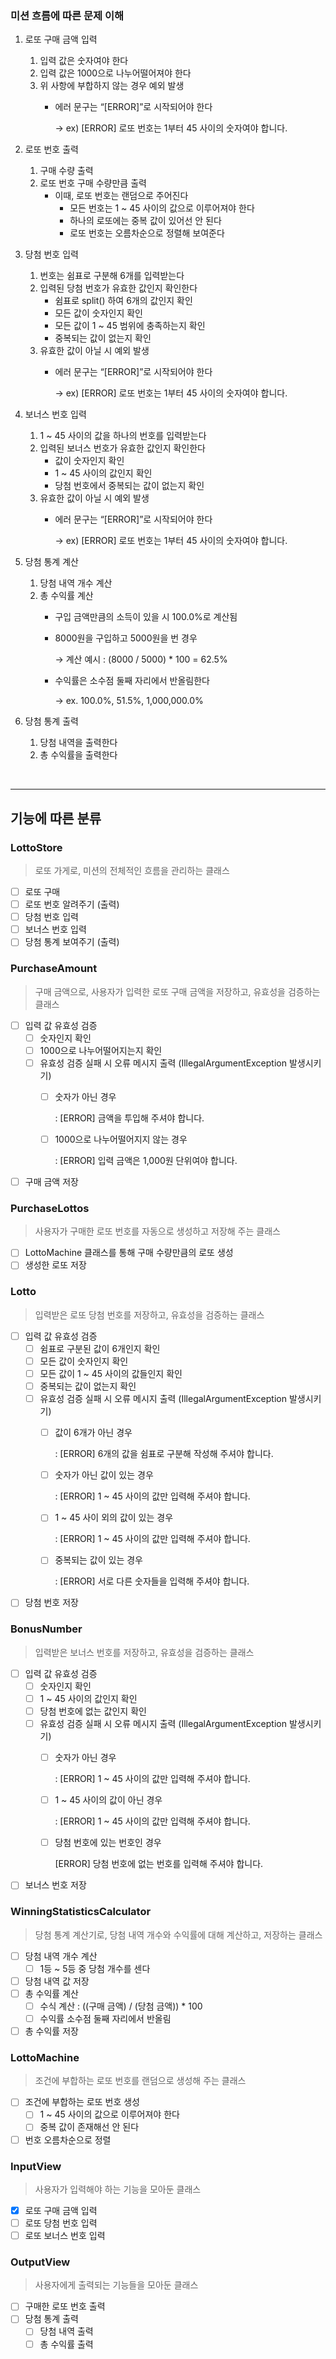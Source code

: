 ### 미션 흐름에 따른 문제 이해

1. 로또 구매 금액 입력
    1. 입력 값은 숫자여야 한다
    2. 입력 값은 1000으로 나누어떨어져야 한다
    3. 위 사항에 부합하지 않는 경우 예외 발생
        - 에러 문구는 “[ERROR]”로 시작되어야 한다

          → ex) [ERROR] 로또 번호는 1부터 45 사이의 숫자여야 합니다.


2. 로또 번호 출력
    1. 구매 수량 출력
    2. 로또 번호 구매 수량만큼 출력
        - 이때, 로또 번호는 랜덤으로 주어진다
            - 모든 번호는 1 ~ 45 사이의 값으로 이루어져야 한다
            - 하나의 로또에는 중복 값이 있어선 안 된다
            - 로또 번호는 오름차순으로 정렬해 보여준다


3. 당첨 번호 입력
    1. 번호는 쉼표로 구분해 6개를 입력받는다
    2. 입력된 당첨 번호가 유효한 값인지 확인한다
        - 쉼표로 split() 하여 6개의 값인지 확인
        - 모든 값이 숫자인지 확인
        - 모든 값이 1 ~ 45 범위에 충족하는지 확인
        - 중복되는 값이 없는지 확인
    3. 유효한 값이 아닐 시 예외 발생
        - 에러 문구는 “[ERROR]”로 시작되어야 한다

          → ex) [ERROR] 로또 번호는 1부터 45 사이의 숫자여야 합니다.


4. 보너스 번호 입력
    1. 1 ~ 45 사이의 값을 하나의 번호를 입력받는다
    2. 입력된 보너스 번호가 유효한 값인지 확인한다
        - 값이 숫자인지 확인
        - 1 ~ 45 사이의 값인지 확인
        - 당첨 번호에서 중복되는 값이 없는지 확인
    3. 유효한 값이 아닐 시 예외 발생
        - 에러 문구는 “[ERROR]”로 시작되어야 한다

          → ex) [ERROR] 로또 번호는 1부터 45 사이의 숫자여야 합니다.


5. 당첨 통계 계산
    1. 당첨 내역 개수 계산
    2. 총 수익률 계산
        - 구입 금액만큼의 소득이 있을 시 100.0%로 계산됨
        - 8000원을 구입하고 5000원을 번 경우

          → 계산 예시 : (8000 / 5000) * 100 = 62.5%

        - 수익률은 소수점 둘째 자리에서 반올림한다

          → ex. 100.0%, 51.5%, 1,000,000.0%


6. 당첨 통계 출력
    1. 당첨 내역을 출력한다
    2. 총 수익률을 출력한다


<br>

---
## 기능에 따른 분류
### LottoStore

> 로또 가게로, 미션의 전체적인 흐름을 관리하는 클래스

- [ ]  로또 구매
- [ ]  로또 번호 알려주기 (출력)
- [ ]  당첨 번호 입력
- [ ]  보너스 번호 입력
- [ ]  당첨 통계 보여주기 (출력)

### PurchaseAmount

> 구매 금액으로, 사용자가 입력한 로또 구매 금액을 저장하고, 유효성을 검증하는 클래스

- [ ]  입력 값 유효성 검증
    - [ ]  숫자인지 확인
    - [ ]  1000으로 나누어떨어지는지 확인
    - [ ]  유효성 검증 실패 시 오류 메시지 출력 (IllegalArgumentException 발생시키기)
        - [ ]  숫자가 아닌 경우

           : [ERROR] 금액을 투입해 주셔야 합니다.

        - [ ]  1000으로 나누어떨어지지 않는 경우

           : [ERROR] 입력 금액은 1,000원 단위여야 합니다.

- [ ]  구매 금액 저장

### PurchaseLottos

> 사용자가 구매한 로또 번호를 자동으로 생성하고 저장해 주는 클래스

- [ ]  LottoMachine 클래스를 통해 구매 수량만큼의 로또 생성
- [ ]  생성한 로또 저장

### Lotto

> 입력받은 로또 당첨 번호를 저장하고, 유효성을 검증하는 클래스

- [ ]  입력 값 유효성 검증
    - [ ]  쉼표로 구분된 값이 6개인지 확인
    - [ ]  모든 값이 숫자인지 확인
    - [ ]  모든 값이 1 ~ 45 사이의 값들인지 확인
    - [ ]  중복되는 값이 없는지 확인
    - [ ]  유효성 검증 실패 시 오류 메시지 출력 (IllegalArgumentException 발생시키기)
        - [ ]  값이 6개가 아닌 경우
       
           : [ERROR] 6개의 값을 쉼표로 구분해 작성해 주셔야 합니다.

        - [ ]  숫자가 아닌 값이 있는 경우

           : [ERROR] 1 ~ 45 사이의 값만 입력해 주셔야 합니다.

        - [ ]  1 ~ 45 사이 외의 값이 있는 경우

           : [ERROR] 1 ~ 45 사이의 값만 입력해 주셔야 합니다.

        - [ ]  중복되는 값이 있는 경우

           : [ERROR] 서로 다른 숫자들을 입력해 주셔야 합니다.

- [ ]  당첨 번호 저장

### BonusNumber

> 입력받은 보너스 번호를 저장하고, 유효성을 검증하는 클래스

- [ ]  입력 값 유효성 검증
    - [ ]  숫자인지 확인
    - [ ]  1 ~ 45 사이의 값인지 확인
    - [ ]  당첨 번호에 없는 값인지 확인
    - [ ]  유효성 검증 실패 시 오류 메시지 출력 (IllegalArgumentException 발생시키기)
        - [ ]  숫자가 아닌 경우

           : [ERROR] 1 ~ 45 사이의 값만 입력해 주셔야 합니다.

        - [ ]  1 ~ 45 사이의 값이 아닌 경우

           : [ERROR] 1 ~ 45 사이의 값만 입력해 주셔야 합니다.

        - [ ]  당첨 번호에 있는 번호인 경우

            [ERROR] 당첨 번호에 없는 번호를 입력해 주셔야 합니다.

- [ ]  보너스 번호 저장

### WinningStatisticsCalculator

> 당첨 통계 계산기로, 당첨 내역 개수와 수익률에 대해 계산하고, 저장하는 클래스

- [ ]  당첨 내역 개수 계산
    - [ ]  1등 ~ 5등 중 당첨 개수를 센다
- [ ]  당첨 내역 값 저장
- [ ]  총 수익률 계산
    - [ ]  수식 계산 : ((구매 금액) / (당첨 금액)) * 100
    - [ ]  수익률 소수점 둘째 자리에서 반올림
- [ ]  총 수익률 저장

### LottoMachine

> 조건에 부합하는 로또 번호를 랜덤으로 생성해 주는 클래스

- [ ]  조건에 부합하는 로또 번호 생성
    - [ ]  1 ~ 45 사이의 값으로 이루어져야 한다
    - [ ]  중복 값이 존재해선 안 된다
- [ ]  번호 오름차순으로 정렬

### InputView

> 사용자가 입력해야 하는 기능을 모아둔 클래스

- [x]  로또 구매 금액 입력
- [ ]  로또 당첨 번호 입력
- [ ]  로또 보너스 번호 입력

### OutputView

> 사용자에게 출력되는 기능들을 모아둔 클래스

- [ ]  구매한 로또 번호 출력
- [ ]  당첨 통계 출력
    - [ ]  당첨 내역 출력
    - [ ]  총 수익률 출력
